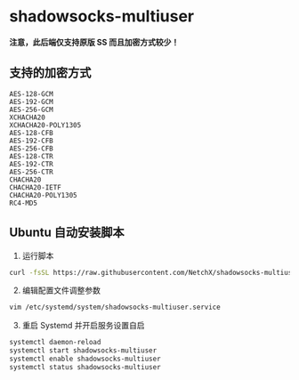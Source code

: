 # shadowsocks-multiuser
**注意，此后端仅支持原版 SS 而且加密方式较少！**

## 支持的加密方式
```
AES-128-GCM
AES-192-GCM
AES-256-GCM
XCHACHA20
XCHACHA20-POLY1305
AES-128-CFB
AES-192-CFB
AES-256-CFB
AES-128-CTR
AES-192-CTR
AES-256-CTR
CHACHA20
CHACHA20-IETF
CHACHA20-POLY1305
RC4-MD5
```

## Ubuntu 自动安装脚本
1. 运行脚本
```bash
curl -fsSL https://raw.githubusercontent.com/NetchX/shadowsocks-multiuser/master/scripts/Ubuntu.sh | bash
```

2. 编辑配置文件调整参数
```bash
vim /etc/systemd/system/shadowsocks-multiuser.service
```

3. 重启 Systemd 并开启服务设置自启
```bash
systemctl daemon-reload
systemctl start shadowsocks-multiuser
systemctl enable shadowsocks-multiuser
systemctl status shadowsocks-multiuser
```